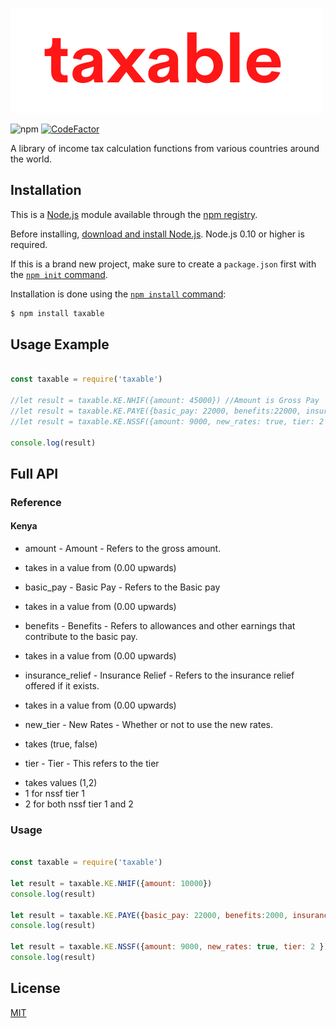[![Logo](assets/taxable.png)](https://github.com/jaysonmulwa/taxable/)

![npm](https://img.shields.io/npm/v/taxable?color=green&label=taxable)
[![CodeFactor](https://www.codefactor.io/repository/github/jaysonmulwa/taxable/badge)](https://www.codefactor.io/repository/github/jaysonmulwa/taxable)

A library of income tax calculation functions from various countries around the world.

## Installation 

This is a [Node.js](https://nodejs.org/en/) module available through the
[npm registry](https://www.npmjs.com/).

Before installing, [download and install Node.js](https://nodejs.org/en/download/).
Node.js 0.10 or higher is required.

If this is a brand new project, make sure to create a `package.json` first with
the [`npm init` command](https://docs.npmjs.com/creating-a-package-json-file).

Installation is done using the
[`npm install` command](https://docs.npmjs.com/getting-started/installing-npm-packages-locally):

```bash
$ npm install taxable
```

## Usage Example

```js

const taxable = require('taxable')

//let result = taxable.KE.NHIF({amount: 45000}) //Amount is Gross Pay
//let result = taxable.KE.PAYE({basic_pay: 22000, benefits:22000, insurance_relief:0}) //All add up to make Gross
//let result = taxable.KE.NSSF({amount: 9000, new_rates: true, tier: 2 }) //Amount is Gross Pay or Pensionable am

console.log(result)

```

## Full API

### Reference

#### Kenya 

* amount - Amount - Refers to the gross amount.
- takes in a value from (0.00 upwards)
* basic_pay - Basic Pay - Refers to the Basic pay 
- takes in a value from (0.00 upwards)
* benefits - Benefits - Refers to allowances and other earnings that contribute to the basic pay.
- takes in a value from (0.00 upwards)
* insurance_relief - Insurance Relief - Refers to the insurance relief offered if it exists.
- takes in a value from (0.00 upwards)
* new_tier - New Rates - Whether or not to use the new rates.
- takes (true, false)
* tier - Tier - This refers to the tier
- takes values (1,2) 
- 1 for nssf tier 1
- 2 for both nssf tier 1 and 2

### Usage

```js

const taxable = require('taxable')

let result = taxable.KE.NHIF({amount: 10000})
console.log(result)

let result = taxable.KE.PAYE({basic_pay: 22000, benefits:2000, insurance_relief:0}) //All add up to make Gross
console.log(result)

let result = taxable.KE.NSSF({amount: 9000, new_rates: true, tier: 2 }) //Amount is Gross Pay or Pensionable am
console.log(result)

```


## License

[MIT](LICENSE)
